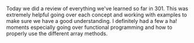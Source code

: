 Today we did a review of everything we've learned so far in 301. This was extremely helpful going over each concept and working with examples to make sure we have a good understanding. I definitely had a few a ha! moments especially going over functional programming and how to properly use the different array methods. 
